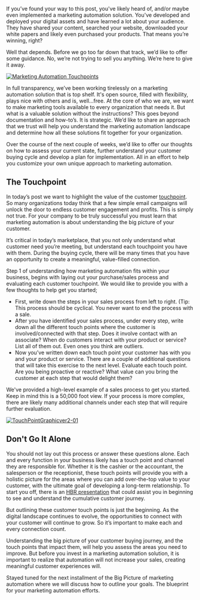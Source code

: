 If you’ve found your way to this post, you've likely heard of, and/or maybe even implemented a marketing automation solution. You've developed and deployed your digital assets and have learned a lot about your audience. They have shared your content, searched your website, downloaded your white papers and likely even purchased your products. That means you’re winning, right?

Well that depends. Before we go too far down that track, we’d like to offer some guidance. No, we’re not trying to sell you anything. We’re here to give it away.

[![Marketing Automation Touchpoints](https://www.mautic.org/wp-content/uploads/2016/01/Touchpoints.jpg)
](https://www.mautic.org/wp-content/uploads/2016/01/Touchpoints.jpg)

In full transparency, we’ve been working tirelessly on a marketing automation solution that is top shelf. It's open source, filled with flexibility, plays nice with others and is, well…free. At the core of who we are, we want to make marketing tools available to every organization that needs it. But what is a valuable solution without the instructions? This goes beyond documentation and how-to’s. It is strategic. We’d like to share an approach that we trust will help you understand the marketing automation landscape and determine how all these solutions fit together for your organization.

Over the course of the next couple of weeks, we’d like to offer our thoughts on how to assess your current state, further understand your customer buying cycle and develop a plan for implementation. All in an effort to help you customize your own unique approach to marketing automation.


## The Touchpoint

In today’s post we want to highlight the value of the customer [touchpoint](https://en.wikipedia.org/wiki/Touchpoint). So many organizations today think that a few simple email campaigns will unlock the door to endless customer engagement and profits. This is simply not true. For your company to be truly successful you must learn that marketing automation is about understanding the big picture of your customer.

It’s critical in today’s marketplace, that you not only understand what customer need you’re meeting, but understand each touchpoint you have with them. During the buying cycle, there will be many times that you have an opportunity to create a meaningful, value-filled connection.

Step 1 of understanding how marketing automation fits within your business, begins with laying out your purchase/sales process and evaluating each customer touchpoint. We would like to provide you with a few thoughts to help get you started;



- First, write down the steps in your sales process from left to right. (Tip: This process should be cyclical. You never want to end the process with a sale.
- After you have identified your sales process, under every step, write down all the different touch points where the customer is involved/connected with that step. Does it involve contact with an associate? When do customers interact with your product or service? List all of them out. Even ones you think are outliers.
- Now you’ve written down each touch point your customer has with you and your product or service. There are a couple of additional questions that will take this exercise to the next level. Evaluate each touch point. Are you being proactive or reactive? What value can you bring the customer at each step that would delight them?



We've provided a high-level example of a sales process to get you started. Keep in mind this is a 50,000 foot view. If your process is more complex, there are likely many additional channels under each step that will require further evaluation. 

[![TouchPointGraphicver2-01](https://www.mautic.org/wp-content/uploads/2016/01/TouchPointGraphicver2-01.png)
](https://www.mautic.org/wp-content/uploads/2016/01/TouchPointGraphicver2-01.png)


## Don't Go It Alone

You should not lay out this process or answer these questions alone. Each and every function in your business likely has a touch point and channel they are responsible for. Whether it is the cashier or the accountant, the salesperson or the receptionist, these touch points will provide you with a holistic picture for the areas where you can add over-the-top value to your customer, with the ultimate goal of developing a long-term relationship. To start you off, there is an [HBR presentation](https://hbr.org/2013/11/managing-the-complete-customer-journey/) that could assist you in beginning to see and understand the cumulative customer journey.

But outlining these customer touch points is just the beginning. As the digital landscape continues to evolve, the opportunities to connect with your customer will continue to grow. So it’s important to make each and every connection count.

Understanding the big picture of your customer buying journey, and the touch points that impact them, will help you assess the areas you need to improve. But before you invest in a marketing automation solution, it is important to realize that automation will not increase your sales, creating meaningful customer experiences will.

Stayed tuned for the next installment of the Big Picture of marketing automation where we will discuss how to outline your goals. The blueprint for your marketing automation efforts.